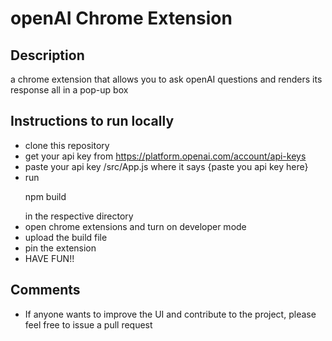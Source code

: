 # openAI Chrome Extension 

## Description 
a chrome extension that allows you to ask openAI questions and renders its response all in a pop-up box

## Instructions to run locally 
- clone this repository
- get your api key from https://platform.openai.com/account/api-keys
- paste your api key /src/App.js where it says {paste you api key here}
- run <p> npm build </p> in the respective directory 
- open chrome extensions and turn on developer mode 
- upload the build file 
- pin the extension 
- HAVE FUN!! 

## Comments 
- If anyone wants to improve the UI and contribute to the project, please feel free to issue a pull request 


